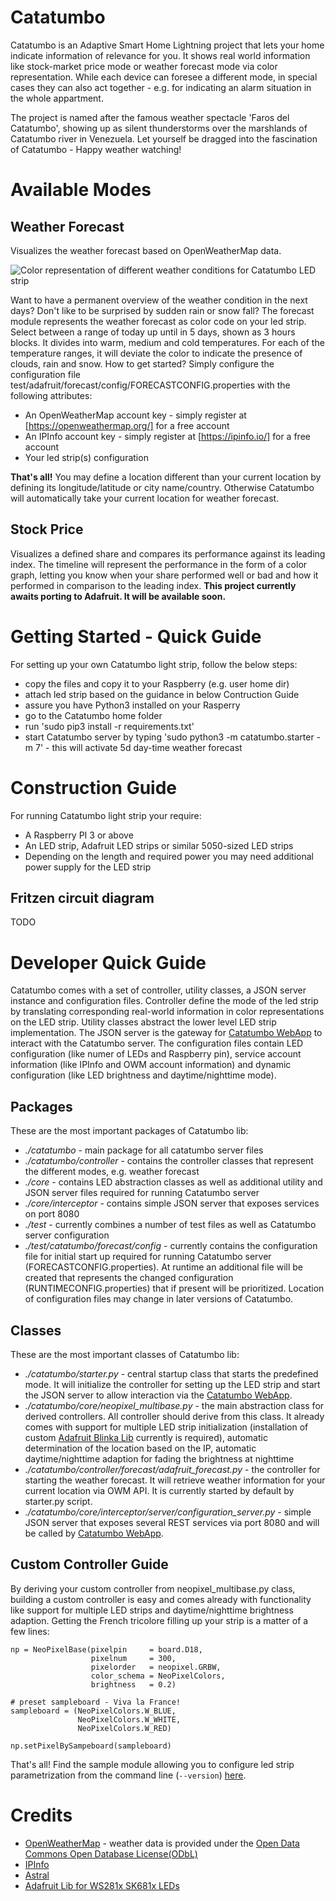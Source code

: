 # Catatumbo
Catatumbo is an Adaptive Smart Home Lightning project that lets your home indicate information of relevance for you. It shows real world information like stock-market price mode or weather forecast mode via color representation. While each device can foresee a different mode, in special cases they can also act together - e.g. for indicating an alarm situation in the whole appartment.

The project is named after the famous weather spectacle 'Faros del Catatumbo', showing up as silent thunderstorms over the marshlands of Catatumbo river in Venezuela.
Let yourself be dragged into the fascination of Catatumbo - Happy weather watching!

# Available Modes
## Weather Forecast
Visualizes the weather forecast based on OpenWeatherMap data.

![Color representation of different weather conditions for Catatumbo LED strip](https://github.com/MBizm/Catatumbo/blob/master/docs/forecast/color_chart-stairs.jpg)

Want to have a permanent overview of the weather condition in the next days? Don't like to be surprised by sudden rain or snow fall?
The forecast module represents the weather forecast as color code on your led strip. Select between a range of today up until in 5 days, shown as 3 hours blocks. It divides into warm, medium and cold temperatures. For each of the temperature ranges, it will deviate the color to indicate the presence of clouds, rain and snow.
How to get started? Simply configure the configuration file test/adafruit/forecast/config/FORECASTCONFIG.properties with the following attributes:

*   An OpenWeatherMap account key - simply register at [https://openweathermap.org/] for a free account 
*   An IPInfo account key - simply register at [https://ipinfo.io/] for a free account
*	Your led strip(s) configuration

**That's all!** You may define a location different than your current location by defining its longitude/latitude or city name/country. Otherwise Catatumbo will automatically take your current location for weather forecast.

## Stock Price
Visualizes a defined share and compares its performance against its leading index. The timeline will represent the performance in the form of a color graph, letting you know when your share performed well or bad and how it performed in comparison to the leading index.
**This project currently awaits porting to Adafruit. It will be available soon.** 

# Getting Started - Quick Guide
For setting up your own Catatumbo light strip, follow the below steps:
* copy the files and copy it to your Raspberry (e.g. user home dir)
* attach led strip based on the guidance in below Contruction Guide
* assure you have Python3 installed on your Rasperry
* go to the Catatumbo home folder
* run 'sudo pip3 install -r requirements.txt'
* start Catatumbo server by typing 'sudo python3 -m catatumbo.starter -m 7' - this will activate 5d day-time weather forecast

# Construction Guide
For running Catatumbo light strip your require:
* A Raspberry PI 3 or above
* An LED strip, Adafruit LED strips or similar 5050-sized LED strips
* Depending on the length and required power you may need additional power supply for the LED strip

## Fritzen circuit diagram
TODO

# Developer Quick Guide
Catatumbo comes with a set of controller, utility classes, a JSON server instance and configuration files. Controller define the mode of the led strip by translating corresponding real-world information in color representations on the LED strip. Utility classes abstract the lower level LED strip implementation. The JSON server is the gateway for [Catatumbo WebApp](https://github.com/MBizm/CatatumboWebApp) to interact with the Catatumbo server. The configuration files contain LED configuration (like numer of LEDs and Raspberry pin), service account information (like IPInfo and OWM account information) and dynamic configuration (like LED brightness and daytime/nighttime mode).

## Packages
These are the most important packages of Catatumbo lib:
* *./catatumbo* - main package for all catatumbo server files
* *./catatumbo/controller* - contains the controller classes that represent the different modes, e.g. weather forecast
* *./core* - contains LED abstraction classes as well as additional utility and JSON server files required for running Catatumbo server
* *./core/interceptor* - contains simple JSON server that exposes services on port 8080
* *./test* - currently combines a number of test files as well as Catatumbo server configuration
* *./test/catatumbo/forecast/config* - currently contains the configuration file for initial start up required for running Catatumbo server (FORECASTCONFIG.properties). At runtime an additional file will be created that represents the changed configuration (RUNTIMECONFIG.properties) that if present will be prioritized. Location of configuration files may change in later versions of Catatumbo.

## Classes
These are the most important classes of Catatumbo lib:
* *./catatumbo/starter.py* - central startup class that starts the predefined mode. It will initialize the controller for setting up the LED strip and start the JSON server to allow interaction via the [Catatumbo WebApp](https://github.com/MBizm/CatatumboWebApp).
* *./catatumbo/core/neopixel_multibase.py* - the main abstraction class for derived controllers. All controller should derive from this class. It already comes with support for multiple LED strip initialization (installation of custom [Adafruit Blinka Lib](https://github.com/MBizm/Adafruit_Blinka) currently is required), automatic determination of the location based on the IP, automatic daytime/nighttime adaption for fading the brightness at nighttime
* *./catatumbo/controller/forecast/adafruit_forecast.py* - the controller for starting the weather forecast. It will retrieve weather information for your current location via OWM API. It is currently started by default by starter.py script.
* *./catatumbo/core/interceptor/server/configuration_server.py* - simple JSON server that exposes several REST services via port 8080 and will be called by [Catatumbo WebApp](https://github.com/MBizm/CatatumboWebApp).

## Custom Controller Guide
By deriving your custom controller from neopixel_multibase.py class, building a custom controller is easy and comes already with functionality like support for multiple LED strips and daytime/nighttime brightness adaption.
Getting the French tricolore filling up your strip is a matter of a few lines:

	np = NeoPixelBase(pixelpin     = board.D18, 
                      pixelnum     = 300, 
                      pixelorder   = neopixel.GRBW, 
                      color_schema = NeoPixelColors,
                      brightness   = 0.2)
    
    # preset sampleboard - Viva la France!
    sampleboard = (NeoPixelColors.W_BLUE,
                   NeoPixelColors.W_WHITE,
                   NeoPixelColors.W_RED)    

    np.setPixelBySampeboard(sampleboard)
That's all! Find the sample module allowing you to configure led strip parametrization from the command line (`--version`) [here](https://github.com/MBizm/Catatumbo/blob/master/src/test/adafruit/neopixel_base_simpletest.py).

# Credits
- [OpenWeatherMap](https://openweathermap.org/) - weather data is provided under the [Open Data Commons Open Database License(ODbL)](http://opendatacommons.org/licenses/odbl/)
- [IPInfo](https://github.com/ipinfo/python)
- [Astral](https://github.com/sffjunkie/astral)
- [Adafruit Lib for WS281x SK681x LEDs](https://github.com/adafruit)
